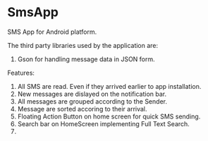 # SmsApp
SMS App for Android platform.

The third party libraries used by the application are:
  1. Gson for handling message data in JSON form.
  
Features:
  1. All SMS are read. Even if they arrived earlier to app installation.
  2. New messages are dislayed on the notification bar.
  3. All messages are grouped according to the Sender.
  4. Message are sorted accoring to their arrival.
  5. Floating Action Button on home screen for quick SMS sending.
  6. Search bar on HomeScreen implementing Full Text Search.
  7. 
